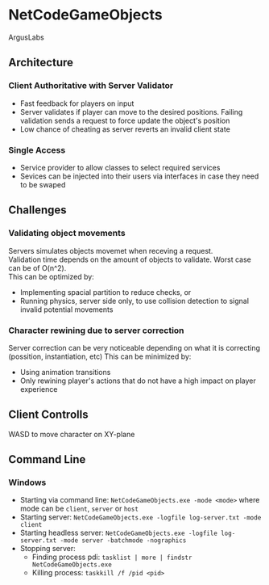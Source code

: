 # NetCodeGameObjects
 ArgusLabs 

## Architecture
### Client Authoritative with Server Validator
- Fast feedback for players on input
- Server validates if player can move to the desired positions.  Failing validation sends a request to force update the object's position
- Low chance of cheating as server reverts an invalid client state
### Single Access 
- Service provider to allow classes to select required services
- Sevices can be injected into their users via interfaces in case they need to be swaped 

## Challenges
### Validating object movements
Servers simulates objects movemet when receving a request.  
Validation time depends on the amount of objects to validate.  Worst case can be of O(n^2).  
This can be optimized by:
- Implementing spacial partition to reduce checks, or
- Running physics, server side only, to use collision detection to signal invalid potential movements
### Character rewining due to server correction
Server correction can be very noticeable depending on what it is correcting (possition, instantiation, etc)
This can be minimized by:
- Using animation transitions
- Only rewining player's actions that do not have a high impact on player experience
  
## Client Controlls
WASD to move character on XY-plane

## Command Line
### Windows
- Starting via command line: `NetCodeGameObjects.exe -mode <mode>` where mode can be `client`, `server` or `host`
- Starting server: `NetCodeGameObjects.exe -logfile log-server.txt -mode client`
- Starting headless server: `NetCodeGameObjects.exe -logfile log-server.txt -mode server -batchmode -nographics`
- Stopping server:
	- Finding process pdi: `tasklist | more | findstr  NetCodeGameObjects.exe`
	- Killing process: `taskkill /f /pid <pid>`
